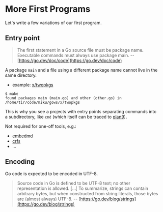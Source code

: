 # More First Programs

Let's write a few variations of our first program.

## Entry point

> The first statement in a Go source file must be package name. Executable
> commands must always use package main.  --
> [https://go.dev/doc/code](https://go.dev/doc/code)

A package `main` and a file using a different package name cannot live in the
same directory.

* example: [x/twopkgs](x/twopkgs/)

```shell
$ make
found packages main (main.go) and other (other.go) in /home/tir/code/miku/gows/x/twopkgs
```

This is why you see a projects with entry points separating commands into a
subdirectory, like `cmd` (which itself can be traced to
[plan9](https://github.com/0intro/plan9/tree/main/sys/src)).

Not required for one-off tools, e.g.:

* [embedmd](https://github.com/campoy/embedmd)
* [crfs](https://github.com/google/crfs)
* ...

## Encoding

Go code is expected to be encoded in UTF-8.

> Source code in Go is defined to be UTF-8 text; no other representation is
> allowed. [...] To summarize, strings can contain arbitrary bytes, but when
> constructed from string literals, those bytes are (almost always) UTF-8. --
> [https://go.dev/blog/strings](https://go.dev/blog/strings)


